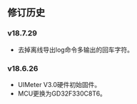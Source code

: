 ## 修订历史

### v18.7.29

- 去掉离线导出log命令多输出的回车字符。

### v18.6.26

- UIMeter V3.0硬件初始固件。
- MCU更换为GD32F330C8T6。
